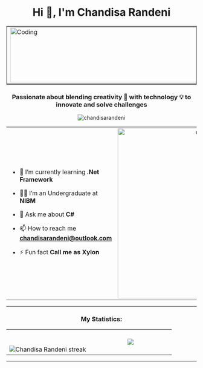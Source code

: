 <h1 align="center">Hi 👋, I'm Chandisa Randeni</h1>
<table align="center" border="none" width="50%">
  <td>
    <img align="center" alt="Coding" src="https://github.com/user-attachments/assets/f7fcd47c-0e01-44b7-8f72-46d490bc7579" width="875" height="145">
  </td>
</table>
<h3 align="center">Passionate about blending creativity 🎨 with technology 💡 to innovate and solve challenges</h3>
<p align="center"><img src="https://komarev.com/ghpvc/?username=chandisarandeni&label=Profile%20views&color=0e75b6&style=flat" alt="chandisarandeni" /></p>

<table align="center">
<tr border="none">
<td width="50%" align="left">

- 🌱 I’m currently learning **.Net Framework**

- 🧑‍🎓 I’m an Undergraduate at **NIBM**

- 💬 Ask me about **C#**

- 📫 How to reach me **chandisarandeni@outlook.com**

- ⚡ Fun fact **Call me as Xylon**



</td>
<td width="50%" align="center">
  <img align="center" alt="Coding" width="450" src="https://github.com/user-attachments/assets/1080dfff-3922-44d0-ac8a-525691fbc93d">
</td>
</tr>
</table>

---

<h3 align="center">My Statistics:</h3>
<p align="center">
<table align="center">
<tr border="none">
<td width="50%" align="center">
  <!-- <img align="center" src="https://github-readme-stats.vercel.app/api?username=chandisarandeni&theme=dark&show_icons=true&count_private=true" /> -->
  <br></br>
  <img title="🔥 Get streak stats for your profile at git.io/streak-stats" alt="Chandisa Randeni streak" src="https://github-readme-streak-stats.herokuapp.com/?user=chandisarandeni&theme=dark&hide_border=false" /> 
</td>
<td width="50%" align="center">
  <img align="center" src="https://github-readme-stats.anuraghazra1.vercel.app/api/top-langs/?username=chandisarandeni&theme=dark&hide_border=false&no-bg=true&no-frame=true&langs_count=10"/>
</td>
</tr>
</table>

---

